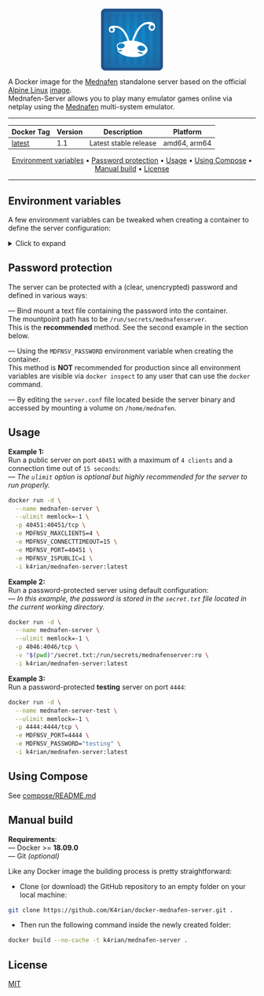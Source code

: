 <p align="center">
 <img alt="docker-mednafen-server logo" src="https://raw.githubusercontent.com/K4rian/docker-mednafen-server/assets/icons/logo-docker-mednafen-server.svg" width="25%" align="center">
</p>

A Docker image for the [Mednafen][1] standalone server based on the official [Alpine Linux][2] [image][3].<br>
Mednafen-Server allows you to play many emulator games online via netplay using the [Mednafen][1] multi-system emulator.

---
<div align="center">

Docker Tag  | Version | Description           | Platform
---         | ---     | ---                   | ---
[latest][4] | 1.1     | Latest stable release | amd64, arm64
</div>
<p align="center"><a href="#environment-variables">Environment variables</a> &bull; <a href="#password-protection">Password protection</a> &bull; <a href="#usage">Usage</a> &bull; <a href="#using-compose">Using Compose</a> &bull; <a href="#manual-build">Manual build</a> <!-- &bull; <a href="#see-also">See also</a> --> &bull; <a href="#license">License</a></p>

---
## Environment variables
A few environment variables can be tweaked when creating a container to define the server configuration:

<details>
<summary>Click to expand</summary>

Variable              | Default value  | Description 
---                   | ---            | ---
MDFNSV_MAXCLIENTS     | 50             | Maximum number of clients.
MDFNSV_CONNECTTIMEOUT | 5              | Connection (login) timeout (in seconds).
MDFNSV_PORT           | 4046           | Port to listen on (TCP).
MDFNSV_IDLETIMEOUT    | 30             | Idle timeout (in seconds). Disconnect a client if no data is received from them since X seconds ago.
MDFNSV_MAXCMDPAYLOAD  | 5242880        | The maximum data (in bytes) in the payload of a command to be received by the server (including save state transfers).
MDFNSV_MINSENDQSIZE   | 262144         | Soft send queue start size (in bytes), and minimum size (memory allocated) it will shrink to.
MDFNSV_MAXSENDQSIZE   | 8388608        | Maximum size (in bytes) each internal per-client soft send queue is allowed to grow to. The client is dropped on overflowing this size.
MDFNSV_PASSWORD       |                | Server password *(__NOT__ recommended, see the section below)*.
MDFNSV_ISPUBLIC       | 0              | Make the server public. Ignore the password environment variable (if set) and remove any existing password from the configuration file.

*Descriptions mostly taken from the original __standard.conf__ file in the Mednafen-Server sources.*
</details>

## Password protection
The server can be protected with a (clear, unencrypted) password and defined in various ways:  

— Bind mount a text file containing the password into the container.<br>
The mountpoint path has to be `/run/secrets/mednafenserver`.<br>
This is the __recommended__ method. See the second example in the section below.

— Using the `MDFNSV_PASSWORD` environment variable when creating the container.<br>
This method is __NOT__ recommended for production since all environment variables are visible via `docker inspect` to any user that can use the `docker` command. 

— By editing the `server.conf` file located beside the server binary and accessed by mounting a volume on `/home/mednafen`.

## Usage
__Example 1:__<br>
Run a public server on port `40451` with a maximum of `4 clients` and a connection time out of `15 seconds`:<br>
— *The `ulimit` option is optional but highly recommended for the server to run properly.* 
```bash
docker run -d \
  --name mednafen-server \
  --ulimit memlock=-1 \
  -p 40451:40451/tcp \
  -e MDFNSV_MAXCLIENTS=4 \
  -e MDFNSV_CONNECTTIMEOUT=15 \
  -e MDFNSV_PORT=40451 \
  -e MDFNSV_ISPUBLIC=1 \
  -i k4rian/mednafen-server:latest
```

__Example 2:__<br>
Run a password-protected server using default configuration:<br>
— *In this example, the password is stored in the `secret.txt` file located in the current working directory.* 
```bash
docker run -d \
  --name mednafen-server \
  --ulimit memlock=-1 \
  -p 4046:4046/tcp \
  -v "$(pwd)"/secret.txt:/run/secrets/mednafenserver:ro \
  -i k4rian/mednafen-server:latest
```

__Example 3:__<br />
Run a password-protected __testing__ server on port `4444`:<br>
```bash
docker run -d \
  --name mednafen-server-test \
  --ulimit memlock=-1 \
  -p 4444:4444/tcp \
  -e MDFNSV_PORT=4444 \
  -e MDFNSV_PASSWORD="testing" \
  -i k4rian/mednafen-server:latest 
```

## Using Compose
See [compose/README.md][5]

## Manual build
__Requirements__:<br>
— Docker >= __18.09.0__<br>
— Git *(optional)*

Like any Docker image the building process is pretty straightforward: 

- Clone (or download) the GitHub repository to an empty folder on your local machine:
```bash
git clone https://github.com/K4rian/docker-mednafen-server.git .
```

- Then run the following command inside the newly created folder:
```bash
docker build --no-cache -t k4rian/mednafen-server .
```

<!---
## See also
* __[Mednafen-Server Egg](https://github.com/K4rian/)__ — A custom egg of Mednafen-Server for the Pterodactyl Panel.
* __[Mednafen-Server Template](https://github.com/K4rian/)__ — A custom template of Mednafen-Server ready to deploy from the Portainer Web UI.
--->

## License
[MIT][6]

[1]: https://mednafen.github.io/ "Mednafen Project Page"
[2]: https://www.alpinelinux.org/ "Alpine Linux Official Website"
[3]: https://hub.docker.com/_/alpine "Alpine Linux Docker Image"
[4]: https://github.com/K4rian/docker-mednafen-server/blob/main/Dockerfile "Latest Dockerfile"
[5]: https://github.com/K4rian/docker-mednafen-server/tree/main/compose "Compose Files"
[6]: https://github.com/K4rian/docker-mednafen-server/blob/main/LICENSE